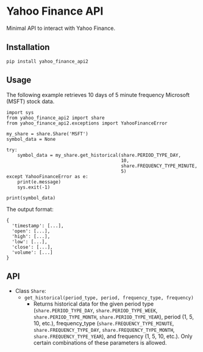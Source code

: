 # Yahoo Finance API

Minimal API to interact with Yahoo Finance.

## Installation

```
pip install yahoo_finance_api2
```

## Usage

The following example retrieves 10 days of 5 minute frequency Microsoft (MSFT) stock data.

```
import sys
from yahoo_finance_api2 import share
from yahoo_finance_api2.exceptions import YahooFinanceError

my_share = share.Share('MSFT')
symbol_data = None

try:
    symbol_data = my_share.get_historical(share.PERIOD_TYPE_DAY,
                                          10,
                                          share.FREQUENCY_TYPE_MINUTE,
                                          5)
except YahooFinanceError as e:
    print(e.message)
    sys.exit(-1)

print(symbol_data)
```

The output format:

```
{
  'timestamp': [...],
  'open': [...],
  'high': [...],
  'low': [...],
  'close': [...],
  'volume': [...]
}
```

## API

* Class `Share`:
  * `get_historical(period_type, period, frequency_type, frequency)`
    * Returns historical data for the given period type (`share.PERIOD_TYPE_DAY`, `share.PERIOD_TYPE_WEEK`, `share.PERIOD_TYPE_MONTH`, `share.PERIOD_TYPE_YEAR`), period (1, 5, 10, etc.), frequency_type (`share.FREQUENCY_TYPE_MINUTE`, `share.FREQUENCY_TYPE_DAY`, `share.FREQUENCY_TYPE_MONTH`, `share.FREQUENCY_TYPE_YEAR`), and frequency (1, 5, 10, etc.). Only certain combinations of these parameters is allowed.
